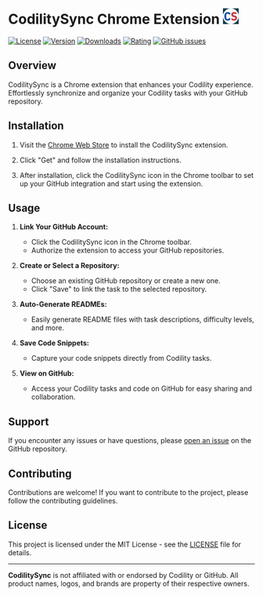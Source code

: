 # CodilitySync Chrome Extension ![CodilitySync Logo](/images/logos/logo_32.png)

[![License](https://img.shields.io/badge/License-MIT-brightgreen.svg)](https://opensource.org/licenses/MIT)
[![Version](https://img.shields.io/chrome-web-store/v/fphhigcdafaenfgknafdhgkjdfafdooo)](https://chrome.google.com/webstore/detail/fphhigcdafaenfgknafdhgkjdfafdooo)
[![Downloads](https://img.shields.io/chrome-web-store/d/fphhigcdafaenfgknafdhgkjdfafdooo)](https://chrome.google.com/webstore/detail/fphhigcdafaenfgknafdhgkjdfafdooo)
[![Rating](https://img.shields.io/chrome-web-store/rating/fphhigcdafaenfgknafdhgkjdfafdooo)](https://chrome.google.com/webstore/detail/fphhigcdafaenfgknafdhgkjdfafdooo)
[![GitHub issues](https://img.shields.io/github/issues/carminechoi/CodilitySync/issues)](https://github.com/carminechoi/CodilitySync/issues)

## Overview

CodilitySync is a Chrome extension that enhances your Codility experience. Effortlessly synchronize and organize your Codility tasks with your GitHub repository.

## Installation

1. Visit the [Chrome Web Store](https://chromewebstore.google.com/detail/codilitysync/fphhigcdafaenfgknafdhgkjdfafdooo) to install the CodilitySync extension.

2. Click "Get" and follow the installation instructions.

3. After installation, click the CodilitySync icon in the Chrome toolbar to set up your GitHub integration and start using the extension.

## Usage

1. **Link Your GitHub Account:**

    - Click the CodilitySync icon in the Chrome toolbar.
    - Authorize the extension to access your GitHub repositories.

2. **Create or Select a Repository:**

    - Choose an existing GitHub repository or create a new one.
    - Click "Save" to link the task to the selected repository.

3. **Auto-Generate READMEs:**

    - Easily generate README files with task descriptions, difficulty levels, and more.

4. **Save Code Snippets:**

    - Capture your code snippets directly from Codility tasks.

5. **View on GitHub:**
    - Access your Codility tasks and code on GitHub for easy sharing and collaboration.

## Support

If you encounter any issues or have questions, please [open an issue](https://github.com/carminechoi/CodilitySync/issues) on the GitHub repository.

## Contributing

Contributions are welcome! If you want to contribute to the project, please follow the contributing guidelines.

## License

This project is licensed under the MIT License - see the [LICENSE](LICENSE) file for details.

---

**CodilitySync** is not affiliated with or endorsed by Codility or GitHub. All product names, logos, and brands are property of their respective owners.
